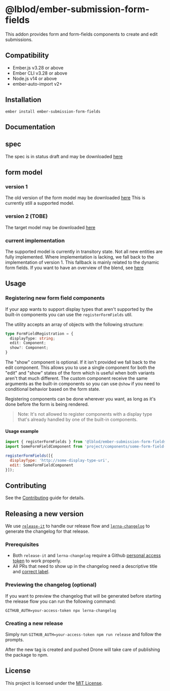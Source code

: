 @lblod/ember-submission-form-fields
==============================================================================

This addon provides form and form-fields components to create and edit submissions.


Compatibility
------------------------------------------------------------------------------

* Ember.js v3.28 or above
* Ember CLI v3.28 or above
* Node.js v14 or above
* ember-auto-import v2+


Installation
------------------------------------------------------------------------------

```
ember install ember-submission-form-fields
```

Documentation
------------------------------------------------------------------------------
## spec
The spec is in status draft and may be downloaded [here](https://cloud.ruizdearcaute.com/s/dBf36c8XMQJTtrR)

## form model
### version 1
The old version of the form model may be downloaded [here](https://cloud.ruizdearcaute.com/s/XJ55FfzkjQdYKJY)
This is currently still a supported model.

### version 2 (TOBE)
The target model may be downloaded [here](https://cloud.ruizdearcaute.com/s/yz4LExENHLRfcFA)

### current implementation
The supported model is currently in transitory state. Not all new entities are fully implemented.
Where implementation is lacking, we fall back to the implementation of version 1.
This fallback is mainly related to the dynamic form fields.
If you want to have an overview of the blend, see [here](https://cloud.ruizdearcaute.com/s/dmNBPaBbkeFbeZG)

Usage
------------------------------------------------------------------------------

### Registering new form field components

If your app wants to support display types that aren't supported by the built-in components you can use the `registerFormFields` util.

The utility accepts an array of objects with the following structure:
```ts
type FormFieldRegistration = {
  displayType: string;
  edit: Component;
  show?: Component;
}
```

The "show" component is optional. If it isn't provided we fall back to the edit component. This allows you to use a single component for both the "edit" and "show" states of the form which is useful when both variants aren't that much different. The custom component receive the same arguments as the built-in components so you can use `@show` if you need to conditional behavior based on the form state.

Registering components can be done wherever you want, as long as it's done before the form is being rendered.

> Note: It's not allowed to register components with a display type that's already handled by one of the built-in components.

#### Usage example

```js
import { registerFormFields } from '@lblod/ember-submission-form-fields';
import SomeFormFieldComponent from 'project/components/some-form-field-component';

registerFormFields([{
  displayType: 'http://some-display-type-uri',
  edit: SomeFormFieldComponent
}]);
```

Contributing
------------------------------------------------------------------------------

See the [Contributing](CONTRIBUTING.md) guide for details.


Releasing a new version
------------------------------------------------------------------------------
We use [`release-it`](https://github.com/release-it/release-it) to handle our release flow and [`lerna-changelog`](https://github.com/lerna/lerna-changelog) to generate the changelog for that release.

### Prerequisites
- Both `release-it` and `lerna-changelog` require a Github [personal access token](https://docs.github.com/en/authentication/keeping-your-account-and-data-secure/creating-a-personal-access-token) to work properly.
- All PRs that need to show up in the changelog need a descriptive title and [correct label](https://github.com/lerna/lerna-changelog).

### Previewing the changelog (optional)
If you want to preview the changelog that will be generated before starting the release flow you can run the following command:

`GITHUB_AUTH=your-access-token npx lerna-changelog`

### Creating a new release
Simply run `GITHUB_AUTH=your-access-token npm run release` and follow the prompts.

After the new tag is created and pushed Drone will take care of publishing the package to npm.


License
------------------------------------------------------------------------------

This project is licensed under the [MIT License](LICENSE.md).
